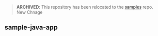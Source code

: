 > **ARCHIVED**: This repository has been relocated to the [samples](https://github.com/buildpack/samples/) repo.
New Chnage
## sample-java-app
